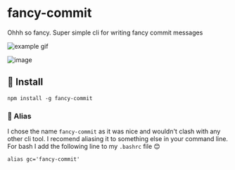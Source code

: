 # fancy-commit
Ohhh so fancy. Super simple cli for writing fancy commit messages

![example gif](https://user-images.githubusercontent.com/11341355/51806401-6c971400-2271-11e9-8185-1c3bde5d334d.gif)

![image](https://user-images.githubusercontent.com/11341355/51806434-c13a8f00-2271-11e9-8c89-38f78c2b154c.png)

## 🚀 Install
```
npm install -g fancy-commit
```

### 🙈 Alias
I chose the name `fancy-commit` as it was nice and wouldn't clash with any other cli tool. I recomend aliasing it to something else in your command line. For bash I add the following line to my `.bashrc` file 😊
```
alias gc='fancy-commit'
```
